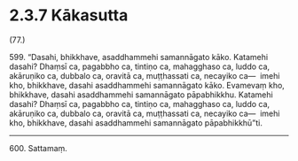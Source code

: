 

# 2.3.7 Kākasutta




(77.)

599\. “Dasahi, bhikkhave, asaddhammehi samannāgato kāko. Katamehi dasahi? Dhaṃsī ca, pagabbho ca, tintiṇo ca, mahagghaso ca, luddo ca, akāruṇiko ca, dubbalo ca, oravitā ca, muṭṭhassati ca, necayiko ca—  imehi kho, bhikkhave, dasahi asaddhammehi samannāgato kāko. Evamevaṃ kho, bhikkhave, dasahi asaddhammehi samannāgato pāpabhikkhu. Katamehi dasahi? Dhaṃsī ca, pagabbho ca, tintiṇo ca, mahagghaso ca, luddo ca, akāruṇiko ca, dubbalo ca, oravitā ca, muṭṭhassati ca, necayiko ca—  imehi kho, bhikkhave, dasahi asaddhammehi samannāgato pāpabhikkhū”ti.

---

600\. Sattamaṃ.





